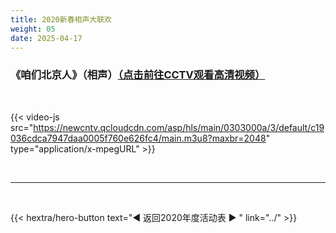 ```yaml
---
title: 2020新春相声大联欢
weight: 05
date: 2025-04-17
---
```


### 《咱们北京人》（相声）[（点击前往CCTV观看高清视频）](https://tv.cctv.com/2020/01/26/VIDEgmJ7S0Gill1mvotxPOhR200126.shtml)

<br>

{{< video-js src="https://newcntv.qcloudcdn.com/asp/hls/main/0303000a/3/default/c19036cdca7947daa0005f760e626fc4/main.m3u8?maxbr=2048" type="application/x-mpegURL" >}}



<br>
<hr>
<br>

{{< hextra/hero-button text="◀ 返回2020年度活动表 ▶ " link="../" >}}

